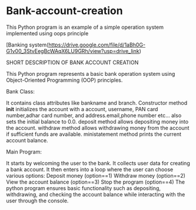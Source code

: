 # Bank-account-creation
This Python program is an example of a simple operation system implemented using oops principle

[Banking system(https://drive.google.com/file/d/1aBh0G-G1v00_3StvEegBcWAqX6LU9GRh/view?usp=drive_link)



SHORT DESCRIPTION OF BANK ACCOUNT CREATION

This Python program represents a basic bank operation system using Object-Oriented Programming (OOP) principles.  

Bank Class:

It contains class attributes like bankname and branch.
Constructor method __init__ initializes the account with a account, username, PAN card number,adhar card number, and address.email,phone number etc... also sets the initial balance to 0.0.
deposit method allows depositing money into the account.
withdraw method allows withdrawing money from the account if sufficient funds are available.
ministatement method prints the current account balance.


Main Program:

It starts by welcoming the user to the bank.
It collects user data for creating a bank account.
It then enters into a loop where the user can choose various options:
Deposit money (option==1)
Withdraw money (option==2)
View the account balance (option==3)
Stop the program (option==4)
The python program ensures basic functionality such as depositing, withdrawing, and checking the account balance while interacting with the user through the console.





